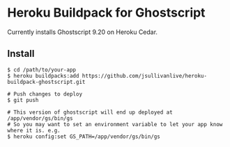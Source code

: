 # Heroku Buildpack for Ghostscript

Currently installs Ghostscript 9.20 on Heroku Cedar.

## Install

    $ cd /path/to/your-app
    $ heroku buildpacks:add https://github.com/jsullivanlive/heroku-buildpack-ghostscript.git
    
    # Push changes to deploy
    $ git push

    # This version of ghostscript will end up deployed at /app/vendor/gs/bin/gs
    # So you may want to set an environment variable to let your app know where it is. e.g.
    $ heroku config:set GS_PATH=/app/vendor/gs/bin/gs
